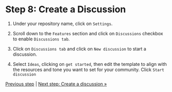 # Step 8: Create a Discussion

1. Under your repository name, click on `Settings`.

2. Scroll down to the `Features` section and click on `Discussions` checkbox to enable `Discussions tab`.

3. Click on `Discussions tab` and click on `New discussion` to start a discussion.

4. Select `Ideas`, clicking on `get started`, then edit the template to align with the resources and tone you want to set for your community. Click `Start discussion`

[Previous step](https://github.com/gangya/mathematicsCF/blob/main/07-detailed-readme.md)  | [Next step: Create a discussion »](https://github.com/gangya/mathematicsCF/blob/main/README.md)
